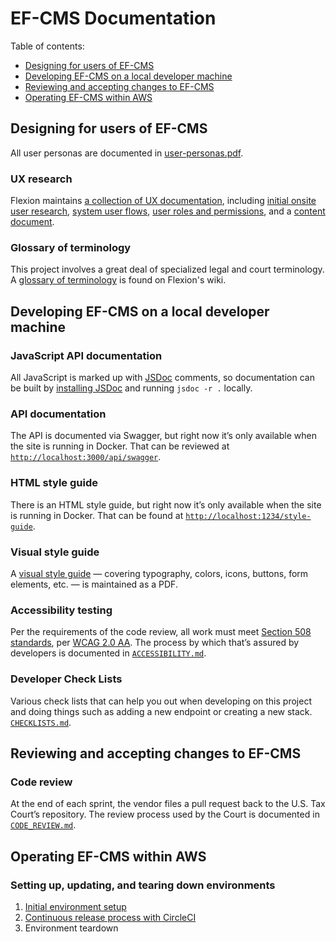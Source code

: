 # EF-CMS Documentation

Table of contents:

- [Designing for users of EF-CMS](#designing-for-users-of-ef-cms)
- [Developing EF-CMS on a local developer machine](#developing-ef-cms-on-a-local-developer-machine)
- [Reviewing and accepting changes to EF-CMS](#reviewing-and-accepting-changes-to-ef-cms)
- [Operating EF-CMS within AWS](#operating-ef-cms-within-aws)

## Designing for users of EF-CMS

All user personas are documented in [user-personas.pdf](user-personas.pdf).

### UX research

Flexion maintains [a collection of UX documentation](https://github.com/flexion/ef-cms/wiki/UX-Documentation), including [initial onsite user research](https://drive.google.com/open?id=1iapbWu6FFk6jWUdZyO_E4MUrwBpk0S9VCfhs_04yWJ0), [system user flows](https://www.lucidchart.com/invitations/accept/3548e4bf-2677-43ba-9707-c8ee797381eb), [user roles and permissions](https://docs.google.com/spreadsheets/d/1Hh7xMlnW87ospse50CWlwnGBrifrINeCyR2a8E--9wg/edit?usp=sharing), and a [content document](https://docs.google.com/spreadsheets/d/1lDbnSUwi85e-nQ7o1sNLpj2vzRFiTSeav5u3B3z_SZ4/edit?usp=sharing).

### Glossary of terminology

This project involves a great deal of specialized legal and court terminology. A [glossary of terminology](https://github.com/flexion/ef-cms/wiki/Glossary) is found on Flexion's wiki.

## Developing EF-CMS on a local developer machine

### JavaScript API documentation

All JavaScript is marked up with [JSDoc](https://github.com/jsdoc3/jsdoc) comments, so documentation can be built by [installing JSDoc](https://github.com/jsdoc/jsdoc) and running `jsdoc -r .` locally.

### API documentation

The API is documented via Swagger, but right now it’s only available when the site is running in Docker. That can be reviewed at [`http://localhost:3000/api/swagger`](http://localhost:3000/api/swagger).

### HTML style guide

There is an HTML style guide, but right now it’s only available when the site is running in Docker. That can be found at [`http://localhost:1234/style-guide`](http://localhost:1234/style-guide).

### Visual style guide

A [visual style guide](style-guide.pdf) — covering typography, colors, icons, buttons, form elements, etc. — is maintained as a PDF.

### Accessibility testing

Per the requirements of the code review, all work must meet [Section 508 standards](https://www.section508.gov/), per [WCAG 2.0 AA](https://www.w3.org/TR/WCAG20/). The process by which that’s assured by developers is documented in [`ACCESSIBILITY.md`](ACCESSIBILITY.md).

### Developer Check Lists

Various check lists that can help you out when developing on this project and doing things such as adding a new endpoint or creating a new stack. [`CHECKLISTS.md`](CHECKLISTS.md).

## Reviewing and accepting changes to EF-CMS

### Code review

At the end of each sprint, the vendor files a pull request back to the U.S. Tax Court’s repository. The review process used by the Court is documented in [`CODE_REVIEW.md`](CODE_REVIEW.md).

## Operating EF-CMS within AWS

### Setting up, updating, and tearing down environments

1. [Initial environment setup](environments/setup.md)
2. [Continuous release process with CircleCI](environments/release.md)
3. Environment teardown
